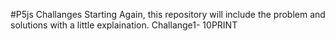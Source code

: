 ﻿#P5js Challanges Starting Again, this repository will include the problem and solutions with a little explaination.
Challange1- 10PRINT
